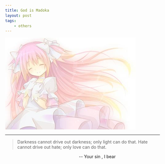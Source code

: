 ```yaml
---
title: God is Madoka
layout: post
tags:
	- others
---
```


![Madoka](/media/files/2014/08/25/Madoka.jpg)

---

> Darkness cannot drive out darkness; only light can do that. Hate cannot drive out hate; only love can do that.
	
		
&nbsp;&nbsp;&nbsp;&nbsp;&nbsp;&nbsp;&nbsp;&nbsp;&nbsp;&nbsp;&nbsp;&nbsp;&nbsp;&nbsp;&nbsp;&nbsp;&nbsp;&nbsp;&nbsp;&nbsp;&nbsp;&nbsp;&nbsp;&nbsp;&nbsp;&nbsp;&nbsp;&nbsp;&nbsp;&nbsp;&nbsp;&nbsp;&nbsp;&nbsp;&nbsp;&nbsp;&nbsp;&nbsp;&nbsp;&nbsp;&nbsp;&nbsp;&nbsp;&nbsp;&nbsp;&nbsp;&nbsp;&nbsp;&nbsp;&nbsp;&nbsp;&nbsp;&nbsp;&nbsp;&nbsp;&nbsp;&nbsp;&nbsp;&nbsp;&nbsp;&nbsp;--   Your sin , I bear